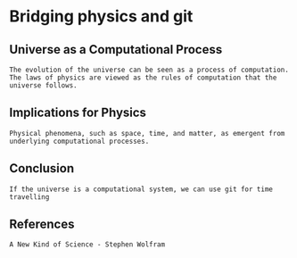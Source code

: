# Bridging physics and git

## Universe as a Computational Process

    The evolution of the universe can be seen as a process of computation.
    The laws of physics are viewed as the rules of computation that the universe follows.

## Implications for Physics

    Physical phenomena, such as space, time, and matter, as emergent from underlying computational processes.

## Conclusion

    If the universe is a computational system, we can use git for time travelling

## References

    A New Kind of Science - Stephen Wolfram
